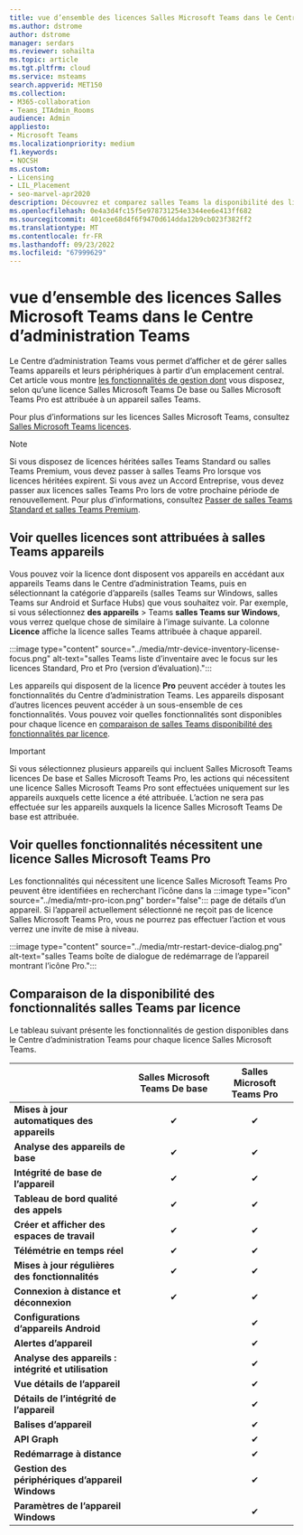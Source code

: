 ```yaml
---
title: vue d’ensemble des licences Salles Microsoft Teams dans le Centre d’administration Teams
ms.author: dstrome
author: dstrome
manager: serdars
ms.reviewer: sohailta
ms.topic: article
ms.tgt.pltfrm: cloud
ms.service: msteams
search.appverid: MET150
ms.collection:
- M365-collaboration
- Teams_ITAdmin_Rooms
audience: Admin
appliesto:
- Microsoft Teams
ms.localizationpriority: medium
f1.keywords:
- NOCSH
ms.custom:
- Licensing
- LIL_Placement
- seo-marvel-apr2020
description: Découvrez et comparez salles Teams la disponibilité des licences et des fonctionnalités dans le Centre d’administration Teams.
ms.openlocfilehash: 0e4a3d4fc15f5e978731254e3344ee6e413ff682
ms.sourcegitcommit: 401cee68d4f6f9470d614dda12b9cb023f382ff2
ms.translationtype: MT
ms.contentlocale: fr-FR
ms.lasthandoff: 09/23/2022
ms.locfileid: "67999629"
---
```

# <a name="microsoft-teams-rooms-license-overview-in-teams-admin-center"></a>vue d’ensemble des licences Salles Microsoft Teams dans le Centre d’administration Teams

Le Centre d’administration Teams vous permet d’afficher et de gérer salles Teams appareils et leurs périphériques à partir d’un emplacement central. Cet article vous montre [les fonctionnalités de gestion dont](#comparison-of-teams-rooms-feature-availability-by-license) vous disposez, selon qu’une licence Salles Microsoft Teams De base ou Salles Microsoft Teams Pro est attribuée à un appareil salles Teams.

Pour plus d’informations sur les licences Salles Microsoft Teams, consultez [Salles Microsoft Teams licences](rooms-licensing.md).

> [!NOTE]
> Si vous disposez de licences héritées salles Teams Standard ou salles Teams Premium, vous devez passer à salles Teams Pro lorsque vos licences héritées expirent. Si vous avez un Accord Entreprise, vous devez passer aux licences salles Teams Pro lors de votre prochaine période de renouvellement. Pour plus d’informations, consultez [Passer de salles Teams Standard et salles Teams Premium](rooms-licensing.md#switching-from-teams-rooms-standard-and-teams-rooms-premium).

## <a name="see-which-licenses-are-assigned-to-teams-rooms-devices"></a>Voir quelles licences sont attribuées à salles Teams appareils

Vous pouvez voir la licence dont disposent vos appareils en accédant aux appareils Teams dans le Centre d’administration Teams, puis en sélectionnant la catégorie d’appareils (salles Teams sur Windows, salles Teams sur Android et Surface Hubs) que vous souhaitez voir. Par exemple, si vous sélectionnez **des appareils** >  Teams **salles Teams sur Windows**, vous verrez quelque chose de similaire à l’image suivante. La colonne **Licence** affiche la licence salles Teams attribuée à chaque appareil.

:::image type="content" source="../media/mtr-device-inventory-license-focus.png" alt-text="salles Teams liste d’inventaire avec le focus sur les licences Standard, Pro et Pro (version d’évaluation).":::

Les appareils qui disposent de la licence **Pro** peuvent accéder à toutes les fonctionnalités du Centre d’administration Teams. Les appareils disposant d’autres licences peuvent accéder à un sous-ensemble de ces fonctionnalités. Vous pouvez voir quelles fonctionnalités sont disponibles pour chaque licence en [comparaison de salles Teams disponibilité des fonctionnalités par licence](#comparison-of-teams-rooms-feature-availability-by-license).

> [!IMPORTANT]
> Si vous sélectionnez plusieurs appareils qui incluent Salles Microsoft Teams licences De base et Salles Microsoft Teams Pro, les actions qui nécessitent une licence Salles Microsoft Teams Pro sont effectuées uniquement sur les appareils auxquels cette licence a été attribuée. L’action ne sera pas effectuée sur les appareils auxquels la licence Salles Microsoft Teams De base est attribuée.

## <a name="see-which-features-require-a-microsoft-teams-rooms-pro-license"></a>Voir quelles fonctionnalités nécessitent une licence Salles Microsoft Teams Pro

Les fonctionnalités qui nécessitent une licence Salles Microsoft Teams Pro peuvent être identifiées en recherchant l’icône dans la :::image type="icon" source="../media/mtr-pro-icon.png" border="false"::: page de détails d’un appareil. Si l’appareil actuellement sélectionné ne reçoit pas de licence Salles Microsoft Teams Pro, vous ne pourrez pas effectuer l’action et vous verrez une invite de mise à niveau.

:::image type="content" source="../media/mtr-restart-device-dialog.png" alt-text="salles Teams boîte de dialogue de redémarrage de l’appareil montrant l’icône Pro.":::

## <a name="comparison-of-teams-rooms-feature-availability-by-license"></a>Comparaison de la disponibilité des fonctionnalités salles Teams par licence

Le tableau suivant présente les fonctionnalités de gestion disponibles dans le Centre d’administration Teams pour chaque licence Salles Microsoft Teams.

|                                               | Salles Microsoft Teams De base | Salles Microsoft Teams Pro |
|:----------------------------------------------|:---------------------------:|:-------------------------:|
| **Mises à jour automatiques des appareils**                  | &#x2714;                    | &#x2714;                  |
| **Analyse des appareils de base**                    | &#x2714;                    | &#x2714;                  |
| **Intégrité de base de l’appareil**                       | &#x2714;                    | &#x2714;                  |
| **Tableau de bord qualité des appels**                    | &#x2714;                    | &#x2714;                  |
| **Créer et afficher des espaces de travail**                | &#x2714;                    | &#x2714;                  |
| **Télémétrie en temps réel**                       | &#x2714;                    | &#x2714;                  |
| **Mises à jour régulières des fonctionnalités**                   | &#x2714;                    | &#x2714;                  |
| **Connexion à distance et déconnexion**               | &#x2714;                    | &#x2714;                  |
| **Configurations d’appareils Android**             |                             | &#x2714;                  |
| **Alertes d’appareil**                             |                             | &#x2714;                  |
| **Analyse des appareils : intégrité et utilisation** |                             | &#x2714;                  |
| **Vue détails de l’appareil**                        |                             | &#x2714;                  |
| **Détails de l’intégrité de l’appareil**                     |                             | &#x2714;                  |
| **Balises d’appareil**                               |                             | &#x2714;                  |
| **API Graph**                                |                             | &#x2714;                  |
| **Redémarrage à distance**                            |                             | &#x2714;                  |
| **Gestion des périphériques d’appareil Windows**     |                             | &#x2714;                  |
| **Paramètres de l’appareil Windows**                   |                             | &#x2714;                  |
